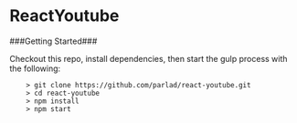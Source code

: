 # ReactYoutube


###Getting Started###

Checkout this repo, install dependencies, then start the gulp process with the following:

```
	> git clone https://github.com/parlad/react-youtube.git
	> cd react-youtube
	> npm install
	> npm start
```
																																														
